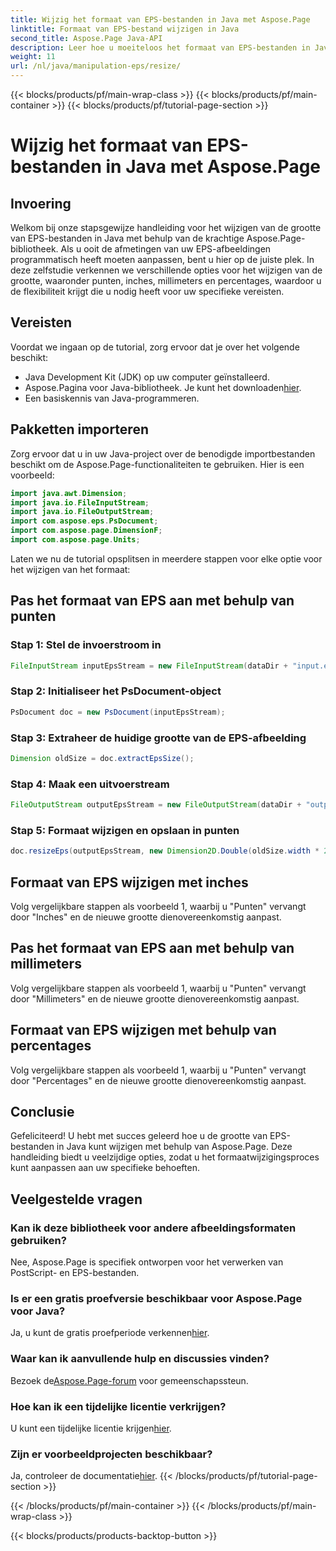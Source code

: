 ```yaml
---
title: Wijzig het formaat van EPS-bestanden in Java met Aspose.Page
linktitle: Formaat van EPS-bestand wijzigen in Java
second_title: Aspose.Page Java-API
description: Leer hoe u moeiteloos het formaat van EPS-bestanden in Java kunt wijzigen met Aspose.Page voor Java. Volg onze uitgebreide handleiding voor stapsgewijze instructies.
weight: 11
url: /nl/java/manipulation-eps/resize/
---
```


{{< blocks/products/pf/main-wrap-class >}}
{{< blocks/products/pf/main-container >}}
{{< blocks/products/pf/tutorial-page-section >}}

# Wijzig het formaat van EPS-bestanden in Java met Aspose.Page

## Invoering
Welkom bij onze stapsgewijze handleiding voor het wijzigen van de grootte van EPS-bestanden in Java met behulp van de krachtige Aspose.Page-bibliotheek. Als u ooit de afmetingen van uw EPS-afbeeldingen programmatisch heeft moeten aanpassen, bent u hier op de juiste plek. In deze zelfstudie verkennen we verschillende opties voor het wijzigen van de grootte, waaronder punten, inches, millimeters en percentages, waardoor u de flexibiliteit krijgt die u nodig heeft voor uw specifieke vereisten.
## Vereisten
Voordat we ingaan op de tutorial, zorg ervoor dat je over het volgende beschikt:
- Java Development Kit (JDK) op uw computer geïnstalleerd.
-  Aspose.Pagina voor Java-bibliotheek. Je kunt het downloaden[hier](https://releases.aspose.com/page/java/).
- Een basiskennis van Java-programmeren.
## Pakketten importeren
Zorg ervoor dat u in uw Java-project over de benodigde importbestanden beschikt om de Aspose.Page-functionaliteiten te gebruiken. Hier is een voorbeeld:
```java
import java.awt.Dimension;
import java.io.FileInputStream;
import java.io.FileOutputStream;
import com.aspose.eps.PsDocument;
import com.aspose.page.DimensionF;
import com.aspose.page.Units;

```
Laten we nu de tutorial opsplitsen in meerdere stappen voor elke optie voor het wijzigen van het formaat:
## Pas het formaat van EPS aan met behulp van punten
### Stap 1: Stel de invoerstroom in
```java
FileInputStream inputEpsStream = new FileInputStream(dataDir + "input.eps");
```
### Stap 2: Initialiseer het PsDocument-object
```java
PsDocument doc = new PsDocument(inputEpsStream);
```
### Stap 3: Extraheer de huidige grootte van de EPS-afbeelding
```java
Dimension oldSize = doc.extractEpsSize();
```
### Stap 4: Maak een uitvoerstream
```java
FileOutputStream outputEpsStream = new FileOutputStream(dataDir + "output_resize_points.eps");
```
### Stap 5: Formaat wijzigen en opslaan in punten
```java
doc.resizeEps(outputEpsStream, new Dimension2D.Double(oldSize.width * 2, oldSize.height * 2), Units.Points);
```
## Formaat van EPS wijzigen met inches
Volg vergelijkbare stappen als voorbeeld 1, waarbij u "Punten" vervangt door "Inches" en de nieuwe grootte dienovereenkomstig aanpast.
## Pas het formaat van EPS aan met behulp van millimeters
Volg vergelijkbare stappen als voorbeeld 1, waarbij u "Punten" vervangt door "Millimeters" en de nieuwe grootte dienovereenkomstig aanpast.
## Formaat van EPS wijzigen met behulp van percentages
Volg vergelijkbare stappen als voorbeeld 1, waarbij u "Punten" vervangt door "Percentages" en de nieuwe grootte dienovereenkomstig aanpast.
## Conclusie
Gefeliciteerd! U hebt met succes geleerd hoe u de grootte van EPS-bestanden in Java kunt wijzigen met behulp van Aspose.Page. Deze handleiding biedt u veelzijdige opties, zodat u het formaatwijzigingsproces kunt aanpassen aan uw specifieke behoeften.

## Veelgestelde vragen
### Kan ik deze bibliotheek voor andere afbeeldingsformaten gebruiken?
Nee, Aspose.Page is specifiek ontworpen voor het verwerken van PostScript- en EPS-bestanden.
### Is er een gratis proefversie beschikbaar voor Aspose.Page voor Java?
Ja, u kunt de gratis proefperiode verkennen[hier](https://releases.aspose.com/).
### Waar kan ik aanvullende hulp en discussies vinden?
 Bezoek de[Aspose.Page-forum](https://forum.aspose.com/c/page/39) voor gemeenschapssteun.
### Hoe kan ik een tijdelijke licentie verkrijgen?
 U kunt een tijdelijke licentie krijgen[hier](https://purchase.aspose.com/temporary-license/).
### Zijn er voorbeeldprojecten beschikbaar?
 Ja, controleer de documentatie[hier](https://reference.aspose.com/page/java/).
{{< /blocks/products/pf/tutorial-page-section >}}

{{< /blocks/products/pf/main-container >}}
{{< /blocks/products/pf/main-wrap-class >}}

{{< blocks/products/products-backtop-button >}}
